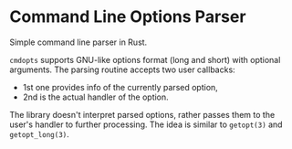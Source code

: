 # Command Line Options Parser

Simple command line parser in Rust.

`cmdopts` supports GNU-like options format (long and short) with optional
arguments. The parsing routine accepts two user callbacks:
* 1st one provides info of the currently parsed option,
* 2nd is the actual handler of the option.

The library doesn't interpret parsed options, rather passes them to the user's
handler to further processing. The idea is similar to `getopt(3)` and `getopt_long(3)`.

